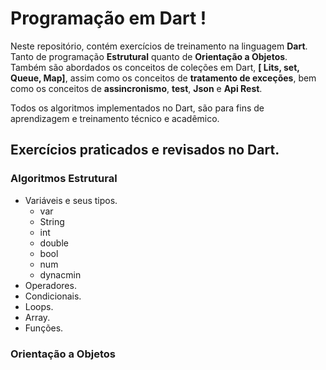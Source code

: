 # Programação em Dart !
Neste repositório, contém exercícios de treinamento na linguagem **Dart**. 
Tanto de programação **Estrutural** quanto de **Orientação a Objetos**. Também são abordados os conceitos de coleções em Dart, **[ Lits, set, Queue, Map]**, assim como os conceitos de **tratamento de exceções**, bem como os conceitos de **assincronismo**, **test**, **Json** e **Api Rest**.

Todos os algoritmos implementados no Dart, são para fins de aprendizagem e treinamento técnico e acadêmico.

## Exercícios praticados e revisados no Dart.

### Algoritmos Estrutural

* Variáveis e seus tipos.
   * var 
   * String
   * int
   * double
   * bool
   * num
   * dynacmin
* Operadores.
* Condicionais.
* Loops.
* Array.
* Funções.





### Orientação a Objetos
